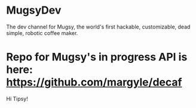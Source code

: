 # MugsyDev
The dev channel for Mugsy, the world's first hackable, customizable, dead simple, robotic coffee maker.

# Repo for Mugsy's in progress API is here: https://github.com/margyle/decaf



Hi Tipsy!
